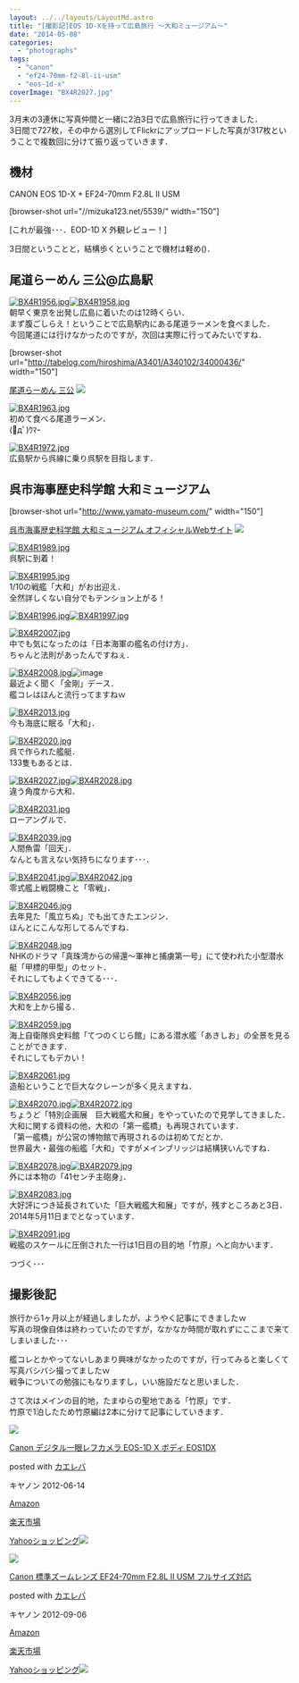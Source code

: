 ```yaml
---
layout: ../../layouts/LayoutMd.astro
title: "[撮影記]EOS 1D-Xを持って広島旅行 ～大和ミュージアム～"
date: "2014-05-08"
categories: 
  - "photographs"
tags: 
  - "canon"
  - "ef24-70mm-f2-8l-ii-usm"
  - "eos-1d-x"
coverImage: "BX4R2027.jpg"
---
```


3月末の3連休に写真仲間と一緒に2泊3日で広島旅行に行ってきました．  
3日間で727枚，その中から選別してFlickrにアップロードした写真が317枚ということで複数回に分けて振り返っていきます．

## 機材

CANON EOS 1D-X + EF24-70mm F2.8L II USM

\[browser-shot url="//mizuka123.net/5539/" width="150"\]

[これが最強･･･．EOD-1D X 外観レビュー！]

3日間ということと，結構歩くということで機材は軽め()．

## 尾道らーめん 三公@広島駅

[![BX4R1956.jpg](/wp/images/13356849315_44c104c96a_b.jpg)](http://www.flickr.com/photos/67522130@N08/13356849315/ "BX4R1956.jpg")[![BX4R1958.jpg](/wp/images/13357017413_6488317a95_b.jpg)](http://www.flickr.com/photos/67522130@N08/13357017413/ "BX4R1958.jpg")  
朝早く東京を出発し広島に着いたのは12時くらい．  
まず腹ごしらえ！ということで広島駅内にある尾道ラーメンを食べました．  
今回尾道には行けなかったのですが，次回は実際に行ってみたいですね．

\[browser-shot url="http://tabelog.com/hiroshima/A3401/A340102/34000436/" width="150"\]

[尾道らーめん 三公](http://tabelog.com/hiroshima/A3401/A340102/34000436/) [![](http://b.hatena.ne.jp/entry/image/http://tabelog.com/hiroshima/A3401/A340102/34000436/)](http://b.hatena.ne.jp/entry/http://tabelog.com/hiroshima/A3401/A340102/34000436/)

[![BX4R1963.jpg](/wp/images/13357248194_8f041af394_b.jpg)](http://www.flickr.com/photos/67522130@N08/13357248194/ "BX4R1963.jpg")  
初めて食べる尾道ラーメン．  
(ﾟдﾟ)ｳﾏｰ

[![BX4R1972.jpg](/wp/images/13356875415_45b3c41285_b.jpg)](http://www.flickr.com/photos/67522130@N08/13356875415/ "BX4R1972.jpg")  
広島駅から呉線に乗り呉駅を目指します．

## 呉市海事歴史科学館 大和ミュージアム

\[browser-shot url="http://www.yamato-museum.com/" width="150"\]

[呉市海事歴史科学館 大和ミュージアム オフィシャルWebサイト](http://www.yamato-museum.com/) [![](http://b.hatena.ne.jp/entry/image/http://www.yamato-museum.com/)](http://b.hatena.ne.jp/entry/http://www.yamato-museum.com/)

[![BX4R1989.jpg](/wp/images/13356886535_ba4ea8646a_b.jpg)](http://www.flickr.com/photos/67522130@N08/13356886535/ "BX4R1989.jpg")  
呉駅に到着！

[![BX4R1995.jpg](/wp/images/13357282474_c0a4bed2bc_b.jpg)](http://www.flickr.com/photos/67522130@N08/13357282474/ "BX4R1995.jpg")  
1/10の戦艦「大和」がお出迎え．  
全然詳しくない自分でもテンション上がる！

[![BX4R1996.jpg](/wp/images/13357293334_a4ce7fea9d_b.jpg)](http://www.flickr.com/photos/67522130@N08/13357293334/ "BX4R1996.jpg")[![BX4R1997.jpg](/wp/images/13356920185_b5f3cd30db_b.jpg)](http://www.flickr.com/photos/67522130@N08/13356920185/ "BX4R1997.jpg")

[![BX4R2007.jpg](/wp/images/13357100393_88d962a9b1_b.jpg)](http://www.flickr.com/photos/67522130@N08/13357100393/ "BX4R2007.jpg")  
中でも気になったのは「日本海軍の艦名の付け方」．  
ちゃんと法則があったんですねぇ．

[![BX4R2008.jpg](/wp/images/13357335894_09b71f53f3_b.jpg)](http://www.flickr.com/photos/67522130@N08/13357335894/ "BX4R2008.jpg")![image](/wp/images/image.png "image")  
最近よく聞く「金剛」デース．  
艦コレはほんと流行ってますねｗ

[![BX4R2013.jpg](/wp/images/13357346044_d786012930_b.jpg)](http://www.flickr.com/photos/67522130@N08/13357346044/ "BX4R2013.jpg")  
今も海底に眠る「大和」．

[![BX4R2020.jpg](/wp/images/13356967905_11746c2e16_b.jpg)](http://www.flickr.com/photos/67522130@N08/13356967905/ "BX4R2020.jpg")  
呉で作られた艦艇．  
133隻もあるとは．

[![BX4R2027.jpg](/wp/images/13357136523_da5c44f623_b.jpg)](http://www.flickr.com/photos/67522130@N08/13357136523/ "BX4R2027.jpg")[![BX4R2028.jpg](/wp/images/13356981995_aa30e51000_b.jpg)](http://www.flickr.com/photos/67522130@N08/13356981995/ "BX4R2028.jpg")  
違う角度から大和．

[![BX4R2031.jpg](/wp/images/13356990455_9dbfa73ea3_b.jpg)](http://www.flickr.com/photos/67522130@N08/13356990455/ "BX4R2031.jpg")  
ローアングルで．

[![BX4R2039.jpg](/wp/images/13357160213_d43f30deff_b.jpg)](http://www.flickr.com/photos/67522130@N08/13357160213/ "BX4R2039.jpg")  
人間魚雷「回天」．  
なんとも言えない気持ちになります･･･．

[![BX4R2041.jpg](/wp/images/13357165443_f86928d088_b.jpg)](http://www.flickr.com/photos/67522130@N08/13357165443/ "BX4R2041.jpg")[![BX4R2042.jpg](/wp/images/13357171303_a20c9813e6_b.jpg)](http://www.flickr.com/photos/67522130@N08/13357171303/ "BX4R2042.jpg")  
零式艦上戦闘機こと「零戦」．

[![BX4R2046.jpg](/wp/images/13357422924_a452a628e6_b.jpg)](http://www.flickr.com/photos/67522130@N08/13357422924/ "BX4R2046.jpg")  
去年見た「風立ちぬ」でも出てきたエンジン．  
ほんとにこんな形してるんですね．

[![BX4R2048.jpg](/wp/images/13357204213_fb0072f364_b.jpg)](http://www.flickr.com/photos/67522130@N08/13357204213/ "BX4R2048.jpg")  
NHKのドラマ「真珠湾からの帰還～軍神と捕虜第一号」にて使われた小型潜水艇「甲標的甲型」のセット．  
それにしてもよくできてる･･･．

[![BX4R2056.jpg](/wp/images/13357048685_ab1785656d_b.jpg)](http://www.flickr.com/photos/67522130@N08/13357048685/ "BX4R2056.jpg")  
大和を上から撮る．

[![BX4R2059.jpg](/wp/images/13357453204_867aedc506_b.jpg)](http://www.flickr.com/photos/67522130@N08/13357453204/ "BX4R2059.jpg")  
海上自衛隊呉史料館「てつのくじら館」にある潜水艦「あきしお」の全景を見ることができます．  
それにしてもデカい！

[![BX4R2061.jpg](/wp/images/13357234053_f20b4bb9b4_b.jpg)](http://www.flickr.com/photos/67522130@N08/13357234053/ "BX4R2061.jpg")  
造船ということで巨大なクレーンが多く見えますね．

[![BX4R2070.jpg](/wp/images/13357240093_79ccb4984e_b.jpg)](http://www.flickr.com/photos/67522130@N08/13357240093/ "BX4R2070.jpg")[![BX4R2072.jpg](/wp/images/13357085435_eabec9d464_b.jpg)](http://www.flickr.com/photos/67522130@N08/13357085435/ "BX4R2072.jpg")  
ちょうど「特別企画展　巨大戦艦大和展」をやっていたので見学してきました．  
大和に関する資料の他，大和の「第一艦橋」も再現されています．  
「第一艦橋」が公営の博物館で再現されるのは初めてだとか．  
世界最大・最強の船艦「大和」ですがメインブリッジは結構狭いんですね．

[![BX4R2078.jpg](/wp/images/13357111045_fd6b77e0e9_b.jpg)](http://www.flickr.com/photos/67522130@N08/13357111045/ "BX4R2078.jpg")[![BX4R2079.jpg](/wp/images/13357280333_787fe72697_b.jpg)](http://www.flickr.com/photos/67522130@N08/13357280333/ "BX4R2079.jpg")  
外には本物の「41センチ主砲身」．

[![BX4R2083.jpg](/wp/images/13357539584_0752c57ff2_b.jpg)](http://www.flickr.com/photos/67522130@N08/13357539584/ "BX4R2083.jpg")  
大好評につき延長されていた「巨大戦艦大和展」ですが，残すところあと3日．  
2014年5月11日までとなっています．

[![BX4R2091.jpg](/wp/images/13357545474_ac37f3d75a_b.jpg)](http://www.flickr.com/photos/67522130@N08/13357545474/ "BX4R2091.jpg")  
戦艦のスケールに圧倒された一行は1日目の目的地「竹原」へと向かいます．

つづく･･･

## 撮影後記

旅行から1ヶ月以上が経過しましたが，ようやく記事にできましたｗ  
写真の現像自体は終わっていたのですが，なかなか時間が取れずにここまで来てしまいました･･･

艦コレとかやってないしあまり興味がなかったのですが，行ってみると楽しくて写真バシバシ撮ってましたｗ  
戦争についての勉強にもなりますし，いい施設だなと思いました．

さて次はメインの目的地，たまゆらの聖地である「竹原」です．  
竹原で1泊したため竹原編は2本に分けて記事にしていきます．

[![](/wp/images/51IxKz4k8fL._SL160_.jpg)](https://www.amazon.co.jp/exec/obidos/ASIN/B005WO89XO/mizuka123-22/ref=nosim/)

[Canon デジタル一眼レフカメラ EOS-1D X ボディ EOS1DX](https://www.amazon.co.jp/exec/obidos/ASIN/B005WO89XO/mizuka123-22/ref=nosim/)

posted with [カエレバ](http://kaereba.com)

キヤノン 2012-06-14

[Amazon](http://www.amazon.co.jp/gp/search?keywords=EOS-1D%20EOS1DX&__mk_ja_JP=%83J%83%5E%83J%83i&tag=mizuka123-22 "アマゾン")

[楽天市場](http://hb.afl.rakuten.co.jp/hgc/032b53ee.4b34c5ee.0f4a541e.f440145e/?pc=http%3A%2F%2Fsearch.rakuten.co.jp%2Fsearch%2Fmall%2FEOS-1D%2520EOS1DX%2F-%2Ff.1-p.1-s.1-sf.0-st.A-v.2%3Fx%3D0%26scid%3Daf_ich_link_urltxt%26m%3Dhttp%3A%2F%2Fm.rakuten.co.jp%2F "楽天市場")

[Yahooショッピング![](//ad.jp.ap.valuecommerce.com/servlet/gifbanner?sid=3066752&pid=881990642)](//ck.jp.ap.valuecommerce.com/servlet/referral?sid=3066752&pid=881990642&vc_url=http%3A%2F%2Fshopping.search.yahoo.co.jp%2Fsearch%3FuIv%3Don%26ei%3DUTF-8%26tab_ex%3Dcommerce%26slider%3D0%26va%3DEOS-1D%2520EOS1DX "Yahooショッピング")

[![](/wp/images/41voxC5-RLL._SL160_.jpg)](https://www.amazon.co.jp/exec/obidos/ASIN/B0076FS09A/mizuka123-22/ref=nosim/)

[Canon 標準ズームレンズ EF24-70mm F2.8L II USM フルサイズ対応](https://www.amazon.co.jp/exec/obidos/ASIN/B0076FS09A/mizuka123-22/ref=nosim/)

posted with [カエレバ](http://kaereba.com)

キヤノン 2012-09-06

[Amazon](http://www.amazon.co.jp/gp/search?keywords=EF24-70mm%20F2.8L&__mk_ja_JP=%83J%83%5E%83J%83i&tag=mizuka123-22 "アマゾン")

[楽天市場](http://hb.afl.rakuten.co.jp/hgc/032b53ee.4b34c5ee.0f4a541e.f440145e/?pc=http%3A%2F%2Fsearch.rakuten.co.jp%2Fsearch%2Fmall%2FEF24-70mm%2520F2.8L%2F-%2Ff.1-p.1-s.1-sf.0-st.A-v.2%3Fx%3D0%26scid%3Daf_ich_link_urltxt%26m%3Dhttp%3A%2F%2Fm.rakuten.co.jp%2F "楽天市場")

[Yahooショッピング![](//ad.jp.ap.valuecommerce.com/servlet/gifbanner?sid=3066752&pid=881990642)](//ck.jp.ap.valuecommerce.com/servlet/referral?sid=3066752&pid=881990642&vc_url=http%3A%2F%2Fshopping.search.yahoo.co.jp%2Fsearch%3FuIv%3Don%26ei%3DUTF-8%26tab_ex%3Dcommerce%26slider%3D0%26va%3DEF24-70mm%2520F2.8L "Yahooショッピング")
